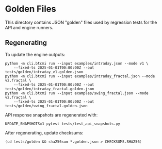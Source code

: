 # Golden Files

This directory contains JSON "golden" files used by regression tests for the
API and engine runners.

## Regenerating

To update the engine outputs:

```
python -m cli.btcmi run --input examples/intraday.json --mode v1 \
    --fixed-ts 2025-01-01T00:00:00Z --out tests/golden/intraday_v1.golden.json
python -m cli.btcmi run --input examples/intraday_fractal.json --mode v2.fractal \
    --fixed-ts 2025-01-01T00:00:00Z --out tests/golden/intraday_fractal.golden.json
python -m cli.btcmi run --input examples/swing_fractal.json --mode v2.fractal \
    --fixed-ts 2025-01-01T00:00:00Z --out tests/golden/swing_fractal.golden.json
```

API response snapshots are regenerated with:

```
UPDATE_SNAPSHOTS=1 pytest tests/test_api_snapshots.py
```

After regenerating, update checksums:

```
(cd tests/golden && sha256sum *.golden.json > CHECKSUMS.SHA256)
```
